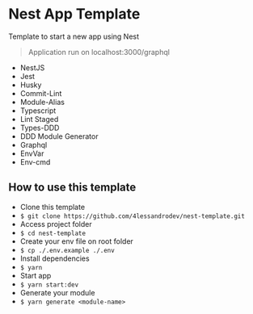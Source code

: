 # Nest App Template

Template to start a new app using Nest
> Application run on localhost:3000/graphql

* NestJS
* Jest
* Husky
* Commit-Lint
* Module-Alias
* Typescript
* Lint Staged
* Types-DDD
* DDD Module Generator
* Graphql
* EnvVar
* Env-cmd

## How to use this template

* Clone this template
* `$ git clone https://github.com/4lessandrodev/nest-template.git`
* Access project folder 
* `$ cd nest-template`
* Create your env file on root folder
* `$ cp ./.env.example ./.env`
* Install dependencies
* `$ yarn`
* Start app 
* `$ yarn start:dev`
* Generate your module
* `$ yarn generate <module-name>`
